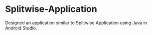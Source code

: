 # Splitwise-Application
Designed an application similar to Splitwise Application using Java in Android Studio.
